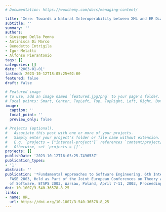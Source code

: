 ```yaml
---
# Documentation: https://wowchemy.com/docs/managing-content/

title: 'Xere: Towards a Natural Interoperability between XML and ER Diagrams'
subtitle: ''
summary: ''
authors:
- Giuseppe Della Penna
- Antinisca Di Marco
- Benedetto Intrigila
- Igor Melatti
- Alfonso Pierantonio
tags: []
categories: []
date: '2003-01-01'
lastmod: 2023-10-12T18:05:25+02:00
featured: false
draft: false

# Featured image
# To use, add an image named `featured.jpg/png` to your page's folder.
# Focal points: Smart, Center, TopLeft, Top, TopRight, Left, Right, BottomLeft, Bottom, BottomRight.
image:
  caption: ''
  focal_point: ''
  preview_only: false

# Projects (optional).
#   Associate this post with one or more of your projects.
#   Simply enter your project's folder or file name without extension.
#   E.g. `projects = ["internal-project"]` references `content/project/deep-learning/index.md`.
#   Otherwise, set `projects = []`.
projects: []
publishDate: '2023-10-12T16:05:25.749653Z'
publication_types:
- '1'
abstract: ''
publication: '*Fundamental Approaches to Software Engineering, 6th International Conference,
  FASE 2003, Held as Part of the Joint European Conferences on Theory and Practice
  of Software, ETAPS 2003, Warsaw, Poland, April 7-11, 2003, Proceedings*'
doi: 10.1007/3-540-36578-8_25
links:
- name: URL
  url: https://doi.org/10.1007/3-540-36578-8_25
---
```


